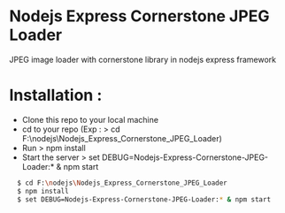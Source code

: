 # Nodejs Express Cornerstone JPEG Loader
JPEG image loader with cornerstone library in nodejs express framework

# Installation :

  - Clone this repo to your local machine
  - cd to your repo (Exp : > cd F:\nodejs\Nodejs_Express_Cornerstone_JPEG_Loader)
  - Run > npm install
  - Start the server > set DEBUG=Nodejs-Express-Cornerstone-JPEG-Loader:* & npm start
  
  ```sh
    $ cd F:\nodejs\Nodejs_Express_Cornerstone_JPEG_Loader
    $ npm install
    $ set DEBUG=Nodejs-Express-Cornerstone-JPEG-Loader:* & npm start
  ```
